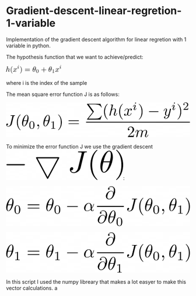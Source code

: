 # Gradient-descent-linear-regretion-1-variable

Implementation of the gradient descent algorithm for linear regretion with 1 variable in python.

The hypothesis function that we want to achieve/predict:

<img src="https://github.com/HenriqueMedeiross/Gradient-descent-linear-regretion-1-variable/blob/master/eq1.png?raw=true" width="30%" height="30%">

where i is the index of the sample

The mean square error function J is as follows:

![eq2](https://github.com/HenriqueMedeiross/Gradient-descent-linear-regretion-1-variable/blob/master/eq2.png?raw=true)

To minimize the error function J we use the gradient descent ![eq3](https://github.com/HenriqueMedeiross/Gradient-descent-linear-regretion-1-variable/blob/master/eq3.png?raw=true):

![eq4](https://github.com/HenriqueMedeiross/Gradient-descent-linear-regretion-1-variable/blob/master/eq4.png?raw=true)

![eq5](https://github.com/HenriqueMedeiross/Gradient-descent-linear-regretion-1-variable/blob/master/eq5.png?raw=true)

In this script I used the numpy libreary that makes a lot easyer to make this vector calculations.
a
